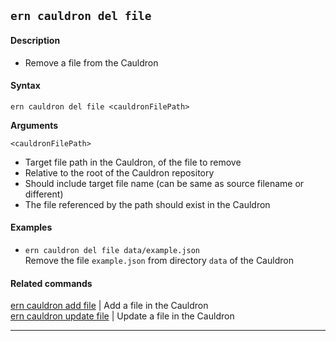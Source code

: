 ## `ern cauldron del file`

#### Description

* Remove a file from the Cauldron

#### Syntax

`ern cauldron del file <cauldronFilePath>`

**Arguments**

`<cauldronFilePath>`

* Target file path in the Cauldron, of the file to remove
* Relative to the root of the Cauldron repository
* Should include target file name (can be same as source filename or different)
* The file referenced by the path should exist in the Cauldron

#### Examples

- `ern cauldron del file data/example.json`  
Remove the file `example.json` from directory `data` of the Cauldron

#### Related commands

[ern cauldron add file] | Add a file in the Cauldron   
[ern cauldron update file] | Update a file in the Cauldron

___  
[ern cauldron add file]: ../add/file.md
[ern cauldron update file]: ../update/file.md

